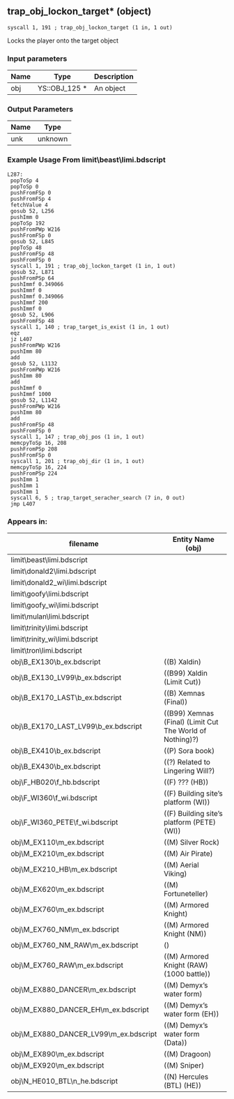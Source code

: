 ## trap_obj_lockon_target* (object)

`syscall 1, 191 ; trap_obj_lockon_target (1 in, 1 out)`

Locks the player onto the target object

### Input parameters
| Name | Type | Description
|------|------|------------
| obj   | YS::OBJ_125 *   | An object


### Output Parameters
| Name | Type
|------|-----
| unk   | unknown   
### Example Usage From limit\beast\limi.bdscript
```plaintext
L287:
 popToSp 4
 popToSp 0
 pushFromFSp 0
 pushFromFSp 4
 fetchValue 4
 gosub 52, L256
 pushImm 0
 popToSp 192
 pushFromPWp W216
 pushFromFSp 0
 gosub 52, L845
 popToSp 48
 pushFromFSp 48
 pushFromFSp 0
 syscall 1, 191 ; trap_obj_lockon_target (1 in, 1 out)
 gosub 52, L871
 pushFromPSp 64
 pushImmf 0.349066
 pushImmf 0
 pushImmf 0.349066
 pushImmf 200
 pushImmf 0
 gosub 52, L906
 pushFromFSp 48
 syscall 1, 140 ; trap_target_is_exist (1 in, 1 out)
 eqz 
 jz L407
 pushFromPWp W216
 pushImm 80
 add 
 gosub 52, L1132
 pushFromPWp W216
 pushImm 80
 add 
 pushImmf 0
 pushImmf 1000
 gosub 52, L1142
 pushFromPWp W216
 pushImm 80
 add 
 pushFromFSp 48
 pushFromFSp 0
 syscall 1, 147 ; trap_obj_pos (1 in, 1 out)
 memcpyToSp 16, 208
 pushFromPSp 208
 pushFromFSp 0
 syscall 1, 201 ; trap_obj_dir (1 in, 1 out)
 memcpyToSp 16, 224
 pushFromPSp 224
 pushImm 1
 pushImm 1
 pushImm 1
 syscall 6, 5 ; trap_target_seracher_search (7 in, 0 out)
 jmp L407
```


### Appears in:
| filename | Entity Name (obj)
|----------|-------------
| limit\beast\limi.bdscript       |           
| limit\donald2\limi.bdscript       |           
| limit\donald2_wi\limi.bdscript       |           
| limit\goofy\limi.bdscript       |           
| limit\goofy_wi\limi.bdscript       |           
| limit\mulan\limi.bdscript       |           
| limit\trinity\limi.bdscript       |           
| limit\trinity_wi\limi.bdscript       |           
| limit\tron\limi.bdscript       |           
| obj\B_EX130\b_ex.bdscript       | ((B) Xaldin)          
| obj\B_EX130_LV99\b_ex.bdscript       | ((B99) Xaldin (Limit Cut))          
| obj\B_EX170_LAST\b_ex.bdscript       | ((B) Xemnas (Final))          
| obj\B_EX170_LAST_LV99\b_ex.bdscript       | ((B99) Xemnas (Final) (Limit Cut The World of Nothing)?)          
| obj\B_EX410\b_ex.bdscript       | ((P) Sora book)          
| obj\B_EX430\b_ex.bdscript       | ((?) Related to Lingering Will?)          
| obj\F_HB020\f_hb.bdscript       | ((F) ??? (HB))          
| obj\F_WI360\f_wi.bdscript       | ((F) Building site’s platform (WI))          
| obj\F_WI360_PETE\f_wi.bdscript       | ((F) Building site’s platform (PETE) (WI))          
| obj\M_EX110\m_ex.bdscript       | ((M) Silver Rock)          
| obj\M_EX210\m_ex.bdscript       | ((M) Air Pirate)          
| obj\M_EX210_HB\m_ex.bdscript       | ((M) Aerial Viking)          
| obj\M_EX620\m_ex.bdscript       | ((M) Fortuneteller)          
| obj\M_EX760\m_ex.bdscript       | ((M) Armored Knight)          
| obj\M_EX760_NM\m_ex.bdscript       | ((M) Armored Knight (NM))          
| obj\M_EX760_NM_RAW\m_ex.bdscript       | ()          
| obj\M_EX760_RAW\m_ex.bdscript       | ((M) Armored Knight (RAW) (1000 battle))          
| obj\M_EX880_DANCER\m_ex.bdscript       | ((M) Demyx’s water form)          
| obj\M_EX880_DANCER_EH\m_ex.bdscript       | ((M) Demyx’s water form (EH))          
| obj\M_EX880_DANCER_LV99\m_ex.bdscript       | ((M) Demyx’s water form (Data))          
| obj\M_EX890\m_ex.bdscript       | ((M) Dragoon)          
| obj\M_EX920\m_ex.bdscript       | ((M) Sniper)          
| obj\N_HE010_BTL\n_he.bdscript       | ((N) Hercules (BTL) (HE))          



